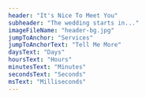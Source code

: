 ```yaml
---
header: "It's Nice To Meet You"
subheader: "The wedding starts in..."
imageFileName: "header-bg.jpg"
jumpToAnchor: "Services"
jumpToAnchorText: "Tell Me More"
daysText: "Days"
hoursText: "Hours"
minutesText: "Minutes"
secondsText: "Seconds"
msText: "Milliseconds"
---
```

